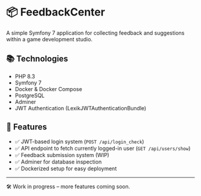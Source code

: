 # 📦 FeedbackCenter

A simple Symfony 7 application for collecting feedback and suggestions within a game development studio.

## 📚 Technologies

- PHP 8.3
- Symfony 7
- Docker & Docker Compose
- PostgreSQL
- Adminer
- JWT Authentication (LexikJWTAuthenticationBundle)

## 🚀 Features

- ✅ JWT-based login system (`POST /api/login_check`)
- ✅ API endpoint to fetch currently logged-in user (`GET /api/users/show`)
- ✅ Feedback submission system (WIP)
- ✅ Adminer for database inspection
- ✅ Dockerized setup for easy deployment

---

🛠 Work in progress – more features coming soon.
